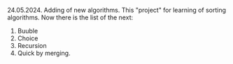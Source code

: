 24.05.2024. Adding of new algorithms.
This "project" for learning of sorting algorithms. Now there is
the list of the next:
1. Buuble
2. Choice
3. Recursion
4. Quick by merging.

